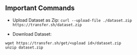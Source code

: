 ## Important Commands

- Upload Dataset as Zip: `curl --upload-file ./dataset.zip https://transfer.sh/dataset.zip`

- Download Dataset:
```
wget https://transfer.sh/get/<upload id>/dataset.zip
unzip dataset.zip
``` 